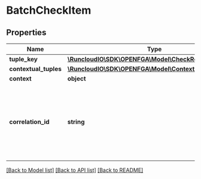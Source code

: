# BatchCheckItem

## Properties
Name | Type | Description | Notes
------------ | ------------- | ------------- | -------------
**tuple_key** | [**\RuncloudIO\SDK\OPENFGA\Model\CheckRequestTupleKey**](CheckRequestTupleKey.md) |  | 
**contextual_tuples** | [**\RuncloudIO\SDK\OPENFGA\Model\ContextualTupleKeys**](ContextualTupleKeys.md) |  | [optional] 
**context** | **object** |  | [optional] 
**correlation_id** | **string** | correlation_id must be a string containing only letters, numbers, or hyphens, with length ≤ 36 characters. | 

[[Back to Model list]](../../README.md#documentation-for-models) [[Back to API list]](../../README.md#documentation-for-api-endpoints) [[Back to README]](../../README.md)

